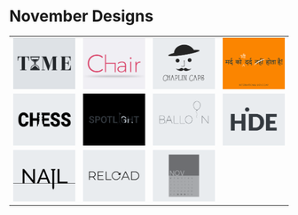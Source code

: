 # November Designs
<table border="0">
  <tr>
    <td><img src="png/16.11.2020.png"></td>
    <td><img src="png/17.11.2020.png"></td>
    <td><img src="png/18.11.2020.png"></td>
    <td><img src="png/19.11.2020.png"></td>
  </tr>
  <tr>
    <td><img src="png/20.11.2020.png"></td>
    <td><img src="png/21.11.2020.png"></td>
    <td><img src="png/22.11.2020.png"></td>
    <td><img src="png/23.11.2020.png"></td>
  </tr>
  <tr>
    <td><img src="png/24.11.2020.png"></td>
    <td><img src="png/25.11.2020.png"></td>
    <td><img src="png/26.11.2020.png"></td>
    <td><img src=""></td>
  </tr>
</table>
